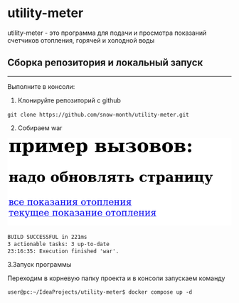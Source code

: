 # utility-meter
utility-meter - это программа для подачи и просмотра 
показаний счетчиков отопления, горячей и холодной воды

## Сборка репозитория и локальный запуск
___
Выполните в консоли:

1. Клонируйте репозиторий с github

`git clone https://github.com/snow-month/utility-meter.git`

2. Собираем war

![img_1.png](img_1.png)

```
BUILD SUCCESSFUL in 221ms
3 actionable tasks: 3 up-to-date
23:16:35: Execution finished 'war'.

```
3.Запуск программы

Переходим в корневую папку проекта и в консоли запускаем команду

```
user@pc:~/IdeaProjects/utility-meter$ docker compose up -d
```


